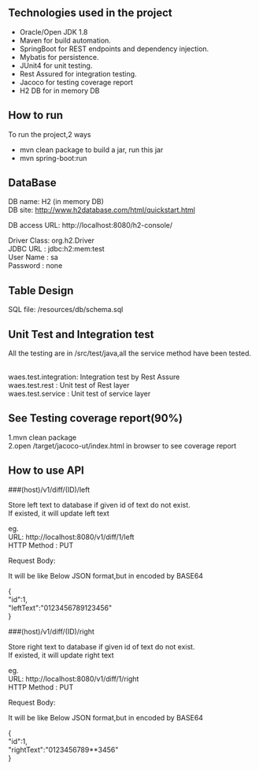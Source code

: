 ## Technologies used in the project
* Oracle/Open JDK 1.8
* Maven for build automation.
* SpringBoot for REST endpoints and dependency injection.
* Mybatis for persistence.
* JUnit4 for unit testing.
* Rest Assured for integration testing.
* Jacoco for testing coverage report
* H2 DB for in memory DB

## How to run
To run the project,2 ways <br>
* mvn clean package to build a jar, run this jar<br>
* mvn spring-boot:run<br>

## DataBase
DB name: H2  (in memory DB)<br>
DB site: http://www.h2database.com/html/quickstart.html<br>

DB access URL: http://localhost:8080/h2-console/<br>

Driver Class: org.h2.Driver<br>
JDBC URL : jdbc:h2:mem:test<br>
User Name : sa<br>
Password : none<br>

## Table Design
SQL file: /resources/db/schema.sql<br>

## Unit Test and Integration test
All the testing are in /src/test/java,all the service method have been tested.<br><br>

waes.test.integration: Integration test by Rest Assure<br>
waes.test.rest		 : Unit test of Rest layer<br>
waes.test.service    : Unit test of service layer<br>

## See Testing coverage report(90%)

1.mvn clean package<br>
2.open /target/jacoco-ut/index.html in browser to see coverage report<br>

## How to use API
###(host)/v1/diff/(ID)/left

Store left text to database if given id of text do not exist.<br>
If existed, it will update left text

eg.<br>
URL: http://localhost:8080/v1/diff/1/left<br>
HTTP Method : PUT<br>

Request Body:

It will be like Below JSON format,but in encoded by BASE64

{<br>
	"id":1,<br>
	"leftText":"0123456789123456"<br>
}<br>


###(host)/v1/diff/(ID)/right

Store right text to database if given id of text do not exist.<br>
If existed, it will update right text

eg.<br>
URL: http://localhost:8080/v1/diff/1/right<br>
HTTP Method : PUT<br>

Request Body:

It will be like Below JSON format,but in encoded by BASE64

{<br>
	"id":1,<br>
	"rightText":"0123456789**3456"<br>
}<br>











